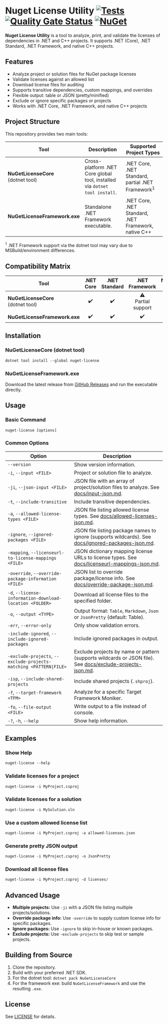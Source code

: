 # Nuget License Utility [![Tests](https://github.com/sensslen/nuget-license/actions/workflows/action.yml/badge.svg)](https://github.com/sensslen/nuget-license/actions/workflows/action.yml) [![Quality Gate Status](https://sonarcloud.io/api/project_badges/measure?project=sensslen_nuget-license&metric=alert_status)](https://sonarcloud.io/summary/new_code?id=sensslen_nuget-license) [![NuGet](https://img.shields.io/nuget/v/nuget-license.svg)](https://www.nuget.org/packages/nuget-license)

**Nuget License Utility** is a tool to analyze, print, and validate the licenses of dependencies in .NET and C++ projects. It supports .NET (Core), .NET Standard, .NET Framework, and native C++ projects.

## Features

- Analyze project or solution files for NuGet package licenses
- Validate licenses against an allowed list
- Download license files for auditing
- Supports transitive dependencies, custom mappings, and overrides
- Flexible output: table or JSON (pretty/minified)
- Exclude or ignore specific packages or projects
- Works with .NET Core, .NET Framework, and native C++ projects

## Project Structure

This repository provides two main tools:

| Tool | Description | Supported Project Types |
|------|-------------|------------------------|
| **NuGetLicenseCore**<br/>(dotnet tool) | Cross-platform .NET Core global tool, installed via `dotnet tool install`. | .NET Core, .NET Standard, partial .NET Framework<sup>1</sup> |
| **NuGetLicenseFramework.exe** | Standalone .NET Framework executable. | .NET Core, .NET Standard, .NET Framework, native C++ |

<sup>1</sup> .NET Framework support via the dotnet tool may vary due to MSBuild/environment differences.

## Compatibility Matrix

| Tool | .NET Core | .NET Standard | .NET Framework | Native C++ |
|------|:---------:|:-------------:|:--------------:|:----------:|
| **NuGetLicenseCore**<br/>(dotnet tool) | ✔️ | ✔️ | ⚠️<br/>Partial support | ❌ |
| **NuGetLicenseFramework.exe** | ✔️ | ✔️ | ✔️ | ✔️ |

## Installation

### NuGetLicenseCore (dotnet tool)

```ps
dotnet tool install --global nuget-license
```

### NuGetLicenseFramework.exe

Download the latest release from [GitHub Releases](https://github.com/sensslen/nuget-license/releases) and run the executable directly.

## Usage

### Basic Command

```ps
nuget-license [options]
```

### Common Options

| Option | Description |
| ------ | ----------- |
| `--version` | Show version information. |
| `-i`, `--input <FILE>` | Project or solution file to analyze. |
| `-ji`, `--json-input <FILE>` | JSON file with an array of project/solution files to analyze. See [docs/input-json.md](docs/input-json.md). |
| `-t`, `--include-transitive` | Include transitive dependencies. |
| `-a`, `--allowed-license-types <FILE>` | JSON file listing allowed license types. See [docs/allowed-licenses-json.md](docs/allowed-licenses-json.md). |
| `-ignore`, `--ignored-packages <FILE>` | JSON file listing package names to ignore (supports wildcards). See [docs/ignored-packages-json.md](docs/ignored-packages-json.md). |
| `-mapping`, `--licenseurl-to-license-mappings <FILE>` | JSON dictionary mapping license URLs to license types. See [docs/licenseurl-mappings-json.md](docs/licenseurl-mappings-json.md). |
| `-override`, `--override-package-information <FILE>` | JSON list to override package/license info. See [docs/override-package-json.md](docs/override-package-json.md). |
| `-d`, `--license-information-download-location <FOLDER>` | Download all license files to the specified folder. |
| `-o`, `--output <TYPE>` | Output format: `Table`, `Markdown`, `Json` or `JsonPretty` (default: Table). |
| `-err`, `--error-only` | Only show validation errors. |
| `-include-ignored`, `--include-ignored-packages` | Include ignored packages in output. |
| `-exclude-projects`, `--exclude-projects-matching <PATTERN\|FILE>` | Exclude projects by name or pattern (supports wildcards or JSON file). See [docs/exclude-projects-json.md](docs/exclude-projects-json.md). |
| `-isp`, `--include-shared-projects` | Include shared projects (`.shproj`). |
| `-f`, `--target-framework <TFM>` | Analyze for a specific Target Framework Moniker. |
| `-fo`, `--file-output <FILE>` | Write output to a file instead of console. |
| `-?`, `-h`, `--help` | Show help information. |

## Examples

### Show Help

```ps
nuget-license --help
```

### Validate licenses for a project

```ps
nuget-license -i MyProject.csproj
```

### Validate licenses for a solution

```ps
nuget-license -i MySolution.sln
```

### Use a custom allowed license list

```ps
nuget-license -i MyProject.csproj -a allowed-licenses.json
```

### Generate pretty JSON output

```ps
nuget-license -i MyProject.csproj -o JsonPretty
```

### Download all license files

```ps
nuget-license -i MyProject.csproj -d licenses/
```

## Advanced Usage

- **Multiple projects:** Use `-ji` with a JSON file listing multiple projects/solutions.
- **Override package info:** Use `-override` to supply custom license info for specific packages.
- **Ignore packages:** Use `-ignore` to skip in-house or known packages.
- **Exclude projects:** Use `-exclude-projects` to skip test or sample projects.

## Building from Source

1. Clone the repository.
2. Build with your preferred .NET SDK.
3. For the dotnet tool: `dotnet pack NuGetLicenseCore`
4. For the framework exe: build `NuGetLicenseFramework` and use the resulting `.exe`.

## License

See [LICENSE](LICENSE) for details.
